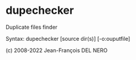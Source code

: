 # dupechecker

Duplicate files finder

Syntax: dupechecker [source dir(s)] [-o:ouputfile]

(c) 2008-2022 Jean-François DEL NERO

